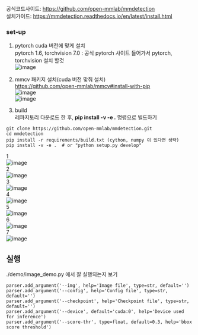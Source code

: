 공식코드사이트: https://github.com/open-mmlab/mmdetection  
설치가이드: https://mmdetection.readthedocs.io/en/latest/install.html  

### set-up
1. pytorch cuda 버전에 맞게 설치  
pytorch 1.6, torchvision 7.0 : 공식 pytorch 사이트 들어가서 pytorch, torchvision 설치 할것  
![image](https://user-images.githubusercontent.com/56099627/96215112-0a87c080-0fb8-11eb-96d5-41cae6caad67.png)  

2. mmcv 패키지 설치(cuda 버전 맞춰 설치)  
https://github.com/open-mmlab/mmcv#install-with-pip  
![image](https://user-images.githubusercontent.com/56099627/96215220-5a668780-0fb8-11eb-940b-2696a5b71dce.png)  
![image](https://user-images.githubusercontent.com/56099627/104157957-a007e480-542f-11eb-873d-c937797af50a.png)  


3. build  
레파지토리 다운로드 한 후, **pip install -v -e .** 명령으로 빌드하기  
```
git clone https://github.com/open-mmlab/mmdetection.git
cd mmdetection
pip install -r requirements/build.txt (cython, numpy 이 있다면 생략)
pip install -v -e .  # or "python setup.py develop"
```
1  
![image](https://user-images.githubusercontent.com/56099627/97129753-07908b00-1783-11eb-9eb2-eaecf05f6855.png)  
2  
![image](https://user-images.githubusercontent.com/56099627/97129821-3149b200-1783-11eb-9f21-393cc065daaa.png)  
3  
![image](https://user-images.githubusercontent.com/56099627/97129879-4de5ea00-1783-11eb-97f3-c2cc823ebfe6.png)  
4  
![image](https://user-images.githubusercontent.com/56099627/97129933-6eae3f80-1783-11eb-846d-f8a1d88b6b6f.png)  
5  
![image](https://user-images.githubusercontent.com/56099627/97129981-8c7ba480-1783-11eb-86c7-2cfee1ab551d.png)  
6  
![image](https://user-images.githubusercontent.com/56099627/97130065-b7fe8f00-1783-11eb-965f-46280d2f4517.png)  
7  
![image](https://user-images.githubusercontent.com/56099627/97130121-d5335d80-1783-11eb-9663-ec7380cdad59.png)  

## 실행
./demo/image_demo.py 에서 잘 실행되는지 보기  
```
parser.add_argument('--img', help='Image file', type=str, default='')
parser.add_argument('--config', help='Config file', type=str, default='')
parser.add_argument('--checkpoint', help='Checkpoint file', type=str, default='')
parser.add_argument('--device', default='cuda:0', help='Device used for inference')
parser.add_argument('--score-thr', type=float, default=0.3, help='bbox score threshold')
```
